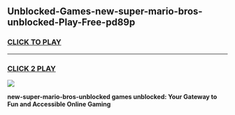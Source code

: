 
## Unblocked-Games-new-super-mario-bros-unblocked-Play-Free-pd89p
<h3>
<a href="https://premium76.site?title=new-super-mario-bros-unblocked&ref=20M">CLICK TO PLAY</a></h3>
<hr>

<h3>
<a href="https://premium76.site?title=new-super-mario-bros-unblocked&ref=20M">CLICK 2 PLAY</a>
  
</h3>

<a href="https://premium76.site?title=new-super-mario-bros-unblocked&ref=19M"><img src="https://clearcache.store/games.png"></a>


**new-super-mario-bros-unblocked games unblocked: Your Gateway to Fun and Accessible Online Gaming**
